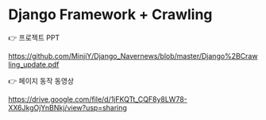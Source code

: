 # Django Framework + Crawling

👉 프로젝트 PPT

https://github.com/MinjiY/Django_Navernews/blob/master/Django%2BCrawling_update.pdf

👉 페이지 동작 동영상

https://drive.google.com/file/d/1jFKQTt_CQF8y8LW78-XX6JkgOjYnBNkj/view?usp=sharing